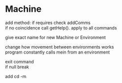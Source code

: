 # Machine
add method: if requires check addComms   
if no coincidence call getHelp(). apply to all commands

give exact name for new Machine or Environment

change how movement between environments works  
program constantly calls mein from an environment

exit command  
if null break

add cd -m